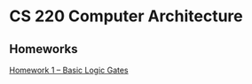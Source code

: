 # CS 220 Computer Architecture

## Homeworks
[Homework 1 – Basic Logic Gates](https://github.com/westleyc30/cs220/tree/master/homework/01_BasicLogicGates)
